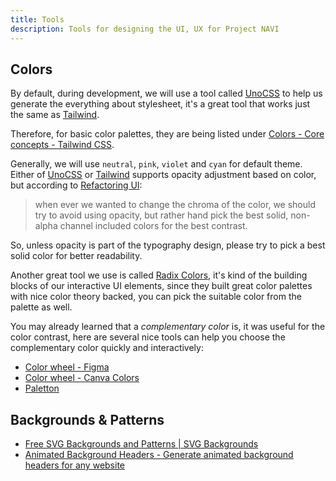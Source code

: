 ```yaml
---
title: Tools
description: Tools for designing the UI, UX for Project NAVI
---
```


## Colors

By default, during development, we will use a tool called [UnoCSS](https://unocss.dev) to help us generate the everything about stylesheet, it's a great tool that works just the same as [Tailwind](https://tailwindcss.com).

Therefore, for basic color palettes, they are being listed under [Colors - Core concepts - Tailwind CSS](https://tailwindcss.com/docs/colors).

Generally, we will use `neutral`, `pink`, `violet` and `cyan` for default theme. Either of [UnoCSS](https://unocss.dev) or [Tailwind](https://tailwindcss.com) supports opacity adjustment based on color, but according to [Refactoring UI](https://refactoringui.com/):

> when ever we wanted to change the chroma of the color, we should try to avoid using opacity, but rather hand pick the best solid, non-alpha channel included colors for the best contrast.

So, unless opacity is part of the typography design, please try to pick a best solid color for better readability.

Another great tool we use is called [Radix Colors](https://www.radix-ui.com/colors), it's kind of the building blocks of our interactive UI elements, since they built great color palettes with nice color theory backed, you can pick the suitable color from the palette as well.

You may already learned that a _complementary color_ is, it was useful for the color contrast, here are several nice tools can help you choose the complementary color quickly and interactively:

- [Color wheel - Figma](https://www.figma.com/color-wheel/)
- [Color wheel - Canva Colors](https://www.canva.com/colors/color-wheel/)
- [Paletton](https://paletton.com/#uid=55v1e0kk-p26VFOfrvbqEdSDDbg)

## Backgrounds & Patterns

- [Free SVG Backgrounds and Patterns | SVG Backgrounds](https://www.svgbackgrounds.com/set/free-svg-backgrounds-and-patterns/)
- [Animated Background Headers - Generate animated background headers for any website](https://www.finisher.co/lab/header/)
